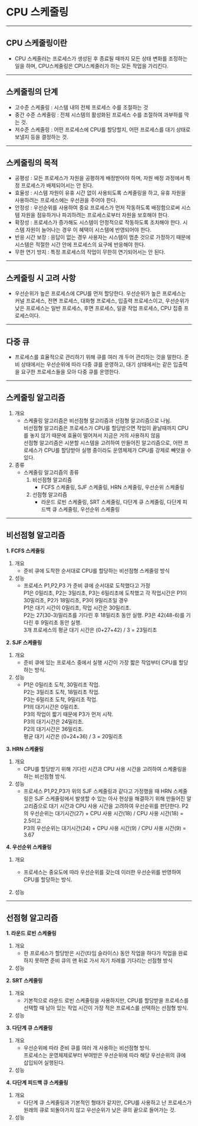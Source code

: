 # CPU 스케줄링

---

## CPU 스케줄링이란

- CPU 스케줄러는 프로세스가 생성된 후 종료될 때까지 모든 상태 변화를 조정하는 일을 하며, CPU스케줄링은 CPU스케줄러가 하는 모든 작업을 가리킨다.

---

## 스케줄링의 단계

- 고수준 스케줄링 : 시스템 내의 전체 프로세스 수를 조절하는 것
- 중간 수준 스케줄링 : 전체 시스템의 활성화된 프로세스 수를 조절하여 과부하를 막는 것.
- 저수준 스케줄링 : 어떤 프로세스에 CPU를 할당할지, 어떤 프로세스를 대기 상태로 보낼지 등을 결정하는 것.

---

## 스케줄링의 목적

- 공평성 : 모든 프로세스가 자원을 공평하게 배정받아야 하며, 자원 배정 과정에서 특정 프로세스가 배제되어서는 안 된다.
- 효율성 : 시스템 자원이 유휴 시간 없이 사용되도록 스케줄링을 하고, 유휴 자원을 사용하려는 프로세스에는 우선권을 주어야 한다.
- 안정성 : 우선순위를 사용하여 중요 프로세스가 먼저 작동하도록 배정함으로써 시스템 자원을 점유하거나 파괴하려는 프로세스로부터 자원을 보호해야 한다.
- 확장성 : 프로세스가 증가해도 시스템이 안정적으로 작동하도록 조치해야 한다. 시스템 자원이 늘어나는 경우 이 혜택이 시스템에 반영되어야 한다.
- 반응 시간 보장 : 응답이 없는 경우 사용자는 시스템이 멈춘 것으로 가정하기 때문에 시스템은 적절한 시간 안에 프로세스의 요구에 반응해야 한다.
- 무한 연기 방지 : 특정 프로세스의 작업이 무한히 연기되어서는 안 된다.

---

## 스케줄링 시 고려 사항

- 우선순위가 높은 프로세스에 CPU를 먼저 할당한다. 우선순위가 높은 프로세스는 커널 프로세스, 전면 프로세스, 대화형 프로세스, 입출력 프로세스이고, 우선순위가 낮은 프로세스는 일반 프로세스, 후면 프로세스, 일괄 작업 프로세스, CPU 집중 프로세스이다.

---

## 다중 큐

- 프로세스를 효율적으로 관리하기 위해 큐를 여러 개 두어 관리하는 것을 말한다. 준비 상태에서는 우선순위에 따라 다중 큐를 운영하고, 대기 상태에서는 같은 입출력을 요구한 프로세스들을 모아 다중 큐를 운영한다.

---

## 스케줄링 알고리즘

1. 개요
   - 스케줄링 알고리즘은 비선점형 알고리즘과 선점형 알고리즘으로 나뉨.  
     비선점형 알고리즘은 프로세스가 CPU를 할당받으면 작업이 끝날때까지 CPU를 놓지 않기 때문에 효율이 떨어져서 지금은 거의 사용하지 않음  
     선점형 알고리즘은 시분할 시스템을 고려하여 만들어진 알고리즘으로, 어떤 프로세스가 CPU를 할당받아 실행 중이라도 운영체제가 CPU를 강제로 빼앗을 수 있다.
2. 종류
   - 스케줄링 알고리즘의 종류
     1. 비선점형 알고리즘
        - FCFS 스케줄링, SJF 스케줄링, HRN 스케줄링, 우선순위 스케줄링
     2. 선점형 알고리즘
        - 라운드 로빈 스케줄링, SRT 스케줄링, 다단계 큐 스케줄링, 다단계 피드백 큐 스케줄링, 우선순위 스케줄링

---

## 비선점형 알고리즘

**1. FCFS 스케줄링**

1.  개요
    - 준비 큐에 도착한 순서대로 CPU를 할당하는 비선점형 스케줄링 방식
2.  성능
    - 프로세스 P1,P2,P3 가 준비 큐에 순서대로 도착했다고 가정  
      P1은 0밀리초, P2는 3밀리초, P3는 6밀리초에 도착했고 각 작업시간은 P1이 30밀리초, P2가 18밀리초, P3이 9밀리초일 경우  
      P1은 대기 시간이 0밀리초, 작업 시간은 30밀리초.  
      P2는 27(30-3)밀리초를 기다린 후 18밀리초 동안 실행.
      P3은 42(48-6)를 기다린 후 9밀리초 동안 실행.  
      3개 프로세스의 평균 대기 시간은 (0+27+42) / 3 = 23밀리초

**2. SJF 스케줄링**

1.  개요
    - 준비 큐에 있는 프로세스 중에서 실행 시간이 가장 짧은 작업부터 CPU를 할당하는 방식.
2.  성능
    - P1은 0밀리초 도착, 30밀리초 작업.  
      P2는 3밀리초 도착, 18밀리초 작업.  
      P3는 6밀리초 도착, 9밀리초 작업.  
      P1의 대기시간은 0밀리초.  
      P3의 작업이 짧기 때문에 P3가 먼저 시작.  
      P3의 대기시간은 24밀리초.  
      P2의 대기시간은 36밀리초.  
      평균 대기 시간은 (0+24+36) / 3 = 20밀리초

**3. HRN 스케줄링**

1.  개요
    - CPU를 할당받기 위해 기다린 시간과 CPU 사용 시간을 고려하여 스케줄링을 하는 비선점형 방식.
2.  성능
    - 프로세스 P1,P2,P3가 위의 SJF 스케줄링과 같다고 가정했을 때 HRN 스케줄링은 SJF 스케줄링에서 발생할 수 있는 아사 현상을 해결하기 위해 만들어진 알고리즘으로 대기 시간과 CPU 사용 시간을 고려하여 우선순위를 판단한다.
      P2의 우선순위는 대기시간(27) + CPU 사용 시간(18) / CPU 사용 시간(18) = 2.5이고  
      P3의 우선순위는 대기시간(24) + CPU 사용 시간(9) / CPU 사용 시간(9) = 3.67

**4. 우선순위 스케줄링**

1.  개요

    - 프로세스는 중요도에 따라 우선순위를 갖는데 이러한 우선순위를 반영하여 CPU를 할당하는 방식.

2.  성능

---

## 선점형 알고리즘

**1. 라운드 로빈 스케줄링**

1.  개요
    - 한 프로세스가 할당받은 시간(타임 슬라이스) 동안 작업을 하다가 작업을 완료하지 못하면 준비 큐의 맨 뒤로 가서 자기 차례를 기다리는 선점형 방식
2.  성능

**2. SRT 스케줄링**

1.  개요
    - 기본적으로 라운드 로빈 스케줄링을 사용하지만, CPU를 할당받을 프로세스를 선택할 때 남아 있는 작업 시간이 가장 적은 프로세스를 선택하는 선점형 방식.
2.  성능

**3. 다단계 큐 스케줄링**

1.  개요
    - 우선순위에 따라 준비 큐를 여러 개 사용하는 비선점형 방식.  
      프로세스는 운영체제로부터 부여받은 우선순위에 따라 해당 우선순위의 큐에 삽입되어 실행된다.
2.  성능

**4. 다단계 피드백 큐 스케줄링**

1.  개요
    - 다단계 큐 스케줄링과 기본적인 형태가 같지만, CPU를 사용하고 난 프로세스가 원래의 큐로 되돌아가지 않고 우선순위가 낮은 큐의 끝으로 들어가는 것.
2.  성능
